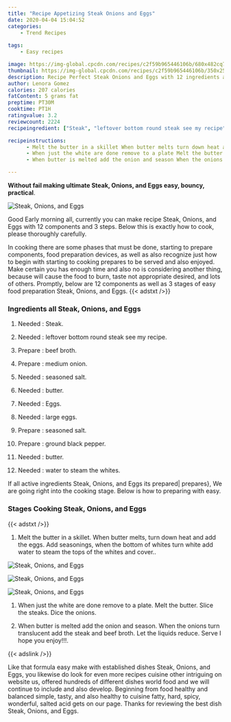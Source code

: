 ```yaml
---
title: "Recipe Appetizing Steak Onions and Eggs"
date: 2020-04-04 15:04:52
categories:
    - Trend Recipes
    
tags:
    - Easy recipes

image: https://img-global.cpcdn.com/recipes/c2f59b965446106b/680x482cq70/steak-onions-and-eggs-recipe-main-photo.jpg
thumbnail: https://img-global.cpcdn.com/recipes/c2f59b965446106b/350x250cq70/steak-onions-and-eggs-recipe-main-photo.jpg
description: Recipe Perfect Steak Onions and Eggs with 12 ingredients and 3 stages of easy cooking.
author: Lenora Gomez
calories: 207 calories
fatContent: 5 grams fat
preptime: PT30M
cooktime: PT1H
ratingvalue: 3.2
reviewcount: 2224
recipeingredient: ["Steak", "leftover bottom round steak see my recipe", "beef broth", "medium onion", "seasoned salt", "butter", "Eggs", "large eggs", "seasoned salt", "ground black pepper", "butter", "water to steam the whites"]

recipeinstructions: 
      - Melt the butter in a skillet When butter melts turn down heat and add the eggs Add seasonings when the bottom of whites turn white add water to steam the tops of the whites and cover 
      - When just the white are done remove to a plate Melt the butter Slice the steaks Dice the onions 
      - When butter is melted add the onion and season When the onions turn translucent add the steak and beef broth Let the liquids reduce Serve I hope you enjoy

---
```




**Without fail making ultimate Steak, Onions, and Eggs easy, bouncy, practical**. 


![Steak, Onions, and Eggs](https://img-global.cpcdn.com/recipes/c2f59b965446106b/680x482cq70/steak-onions-and-eggs-recipe-main-photo.jpg "Steak, Onions, and Eggs")




Good Early morning all, currently you can make recipe Steak, Onions, and Eggs with 12 components and 3 steps. Below this is exactly how to cook, please thoroughly carefully.

In cooking there are some phases that must be done, starting to prepare components, food preparation devices, as well as also recognize just how to begin with starting to cooking prepares to be served and also enjoyed. Make certain you has enough time and also no is considering another thing, because will cause the food to burn, taste not appropriate desired, and lots of others. Promptly, below are 12 components as well as 3 stages of easy food preparation Steak, Onions, and Eggs.
{{< adstxt />}}

### Ingredients all Steak, Onions, and Eggs


1. Needed  : Steak.

1. Needed  : leftover bottom round steak see my recipe.

1. Prepare  : beef broth.

1. Prepare  : medium onion.

1. Needed  : seasoned salt.

1. Needed  : butter.

1. Needed  : Eggs.

1. Needed  : large eggs.

1. Prepare  : seasoned salt.

1. Prepare  : ground black pepper.

1. Needed  : butter.

1. Needed  : water to steam the whites.



If all active ingredients Steak, Onions, and Eggs its prepared| prepares}, We are going right into the cooking stage. Below is how to preparing with easy.

### Stages Cooking Steak, Onions, and Eggs

{{< adstxt />}}


1. Melt the butter in a skillet. When butter melts, turn down heat and add the eggs. Add seasonings, when the bottom of whites turn white add water to steam the tops of the whites and cover..



![Steak, Onions, and Eggs](https://img-global.cpcdn.com/steps/0862661f716fd36e/160x128cq70/steak-onions-and-eggs-recipe-step-1-photo.jpg" "Steak, Onions, and Eggs")

![Steak, Onions, and Eggs](https://img-global.cpcdn.com/steps/099eb94814e2d5d8/160x128cq70/steak-onions-and-eggs-recipe-step-1-photo.jpg" "Steak, Onions, and Eggs")

![Steak, Onions, and Eggs](https://img-global.cpcdn.com/steps/47354350839e0b92/160x128cq70/steak-onions-and-eggs-recipe-step-1-photo.jpg" "Steak, Onions, and Eggs")



1. When just the white are done remove to a plate. Melt the butter. Slice the steaks. Dice the onions.



1. When butter is melted add the onion and season. When the onions turn translucent add the steak and beef broth. Let the liquids reduce. Serve I hope you enjoy!!!.





{{< adslink />}}

Like that formula easy make with established dishes Steak, Onions, and Eggs, you likewise do look for even more recipes cuisine other intriguing on website us, offered hundreds of different dishes world food and we will continue to include and also develop. Beginning from food healthy and balanced simple, tasty, and also healthy to cuisine fatty, hard, spicy, wonderful, salted acid gets on our page. Thanks for reviewing the best dish Steak, Onions, and Eggs.
